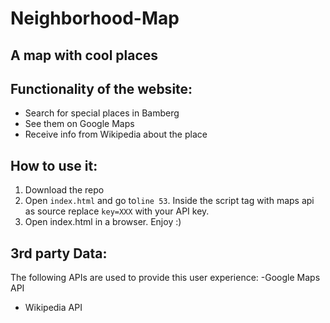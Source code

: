 # Neighborhood-Map
## A map with cool places

## Functionality of the website:
- Search for special places in Bamberg
- See them on Google Maps
- Receive info from Wikipedia about the place

## How to use it:
1. Download the repo
2. Open `index.html` and go to`line 53`. Inside the script tag with maps api as source replace `key=XXX` with your API key.
3. Open index.html in a browser. Enjoy :)


## 3rd party Data:
The following APIs are used to provide this user experience:
-Google Maps API
- Wikipedia API
